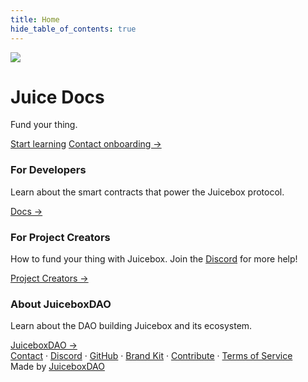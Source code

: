 ```yaml
---
title: Home
hide_table_of_contents: true
---
```


<div class="hero hero--secondary" >
  <div class="container">
    <div class="row" style={{maxWidth: "800px", margin: "auto"}}>
      <div class="col col--5">
        <img src="/img/site/banny.png" className="hero-img"/>
      </div>
      <div class="col col--7">
        <h1 style={{fontSize: "3.7rem", color: "var(--ifm-heading-color)"}}>Juice Docs</h1>
        <p style={{fontSize: "2rem"}}>Fund your thing.</p>
        <a class="button button--primary" href="/user/" style={{marginBottom: "5px"}}>Start learning</a>
        <a class="button button--link" href="https://juicebox.money/contact" style={{marginBottom: "5px", paddingLeft: "calc(var(--ifm-button-padding-horizontal) * var(--ifm-button-size-multiplier) * 0.5)"}}>Contact onboarding →</a>
      </div>
    </div>
  </div>
</div>

<style>{`
  .hero-img{
    max-height: 250px;
  }
  @media screen and (max-width: 997px) {
    .hero-img{
      display: none;
    }
  }

  h3 {
	color: var(--ifm-font-color-base)
  }
`}</style>

<div class="container" style={{marginTop: "30px"}}>
  <div class="row">
    <div class="col col--4">
      <div class="card" style={{marginBottom: "30px"}}>
        <div class="card__header">
          <h3>For Developers</h3>
        </div>
        <div class="card__body">
          <p>
            Learn about the smart contracts that power the Juicebox protocol.
          </p>
        </div>
        <div class="card__footer">
          <a class="button button--primary button--block" href="/dev">Docs →</a>
        </div>
      </div>
    </div>
    <div class="col col--4">
      <div class="card" style={{marginBottom: "30px"}}>
        <div class="card__header">
          <h3>For Project Creators</h3>
        </div>
        <div class="card__body">
          <p>
            How to fund your thing with Juicebox. Join 
            the <a href="https://discord.gg/juicebox">Discord</a> for more help!
          </p>
        </div>
        <div class="card__footer">
          <a class="button button--primary button--block" href="/user">Project Creators →</a>
        </div>
      </div>
    </div>
    <div class="col col--4">
      <div class="card" style={{marginBottom: "30px"}}>
        <div class="card__header">
          <h3>About JuiceboxDAO</h3>
        </div>
        <div class="card__body">
          <p>
            Learn about the DAO building
            Juicebox and its ecosystem.
          </p>
        </div>
        <div class="card__footer">
          <a class="button button--primary button--block" href="/dao">JuiceboxDAO →</a>
        </div>
      </div>
    </div>
  </div>
</div>

<footer class="footer">
  <div class="container container--fluid">
    <div class="footer__links">
      <a class="footer__link-item" href="https://juicebox.money/contact">Contact</a>
      <span class="footer__link-separator">&middot;</span>
      <a class="footer__link-item" href="https://discord.gg/juicebox">Discord</a>
      <span class="footer__link-separator">&middot;</span>
      <a class="footer__link-item" href="https://github.com/jbx-protocol">GitHub</a>
      <span class="footer__link-separator">&middot;</span>
      <a class="footer__link-item" href="/user/brand-kit/">Brand Kit</a>
      <span class="footer__link-separator">&middot;</span>
      <a class="footer__link-item" href="/dao/contribute/">Contribute</a>
      <span class="footer__link-separator">&middot;</span>
      <a class="footer__link-item" href="/tos/">Terms of Service</a>
    </div>
    <div>Made by <a href="https://juicebox.money/p/juicebox">JuiceboxDAO</a></div>
  </div>
</footer>

